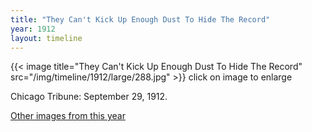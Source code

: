 ```yaml
---
title: "They Can't Kick Up Enough Dust To Hide The Record"
year: 1912
layout: timeline
---
```


{{< image title="They Can't Kick Up Enough Dust To Hide The Record" src="/img/timeline/1912/large/288.jpg" >}}
click on image to enlarge

Chicago Tribune: September 29, 1912.  

[Other images from this year](/historical/timeline/1912)